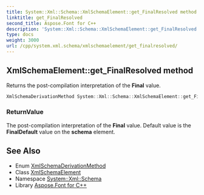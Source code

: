 ```yaml
---
title: System::Xml::Schema::XmlSchemaElement::get_FinalResolved method
linktitle: get_FinalResolved
second_title: Aspose.Font for C++
description: 'System::Xml::Schema::XmlSchemaElement::get_FinalResolved method. Returns the post-compilation interpretation of the Final value in C++.'
type: docs
weight: 3000
url: /cpp/system.xml.schema/xmlschemaelement/get_finalresolved/
---
```

## XmlSchemaElement::get_FinalResolved method


Returns the post-compilation interpretation of the **Final** value.

```cpp
XmlSchemaDerivationMethod System::Xml::Schema::XmlSchemaElement::get_FinalResolved()
```


### ReturnValue

The post-compilation interpretation of the **Final** value. Default value is the **FinalDefault** value on the **schema** element.

## See Also

* Enum [XmlSchemaDerivationMethod](../../xmlschemaderivationmethod/)
* Class [XmlSchemaElement](../)
* Namespace [System::Xml::Schema](../../)
* Library [Aspose.Font for C++](../../../)
